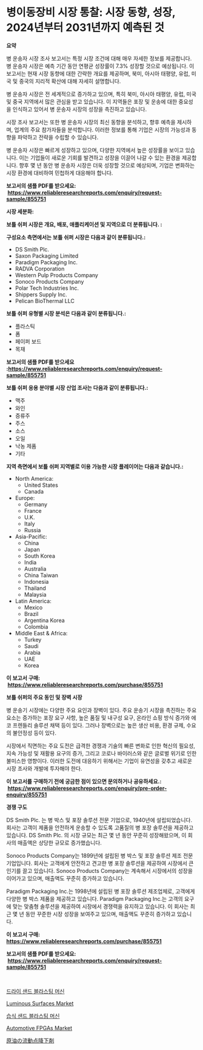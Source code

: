 <p><h1>병이동장비 시장 통찰: 시장 동향, 성장, 2024년부터 2031년까지 예측된 것</h1></p><p><strong>요약</strong></p>
<p><p>병 운송자 시장 조사 보고서는 특정 시장 조건에 대해 매우 자세한 정보를 제공합니다. 병 운송자 시장은 예측 기간 동안 연평균 성장률이 7.3% 성장할 것으로 예상됩니다. 이 보고서는 현재 시장 동향에 대한 간략한 개요를 제공하며, 북미, 아시아 태평양, 유럽, 미국 및 중국의 지리적 확산에 대해 자세히 설명합니다.</p><p>병 운송자 시장은 전 세계적으로 증가하고 있으며, 특히 북미, 아시아 태평양, 유럽, 미국 및 중국 지역에서 많은 관심을 받고 있습니다. 이 지역들은 포장 및 운송에 대한 중요성을 인식하고 있어서 병 운송자 시장의 성장을 촉진하고 있습니다.</p><p>시장 조사 보고서는 또한 병 운송자 시장의 최신 동향을 분석하고, 향후 예측을 제시하며, 업계의 주요 참가자들을 분석합니다. 이러한 정보를 통해 기업은 시장의 가능성과 동향을 파악하고 전략을 수립할 수 있습니다.</p><p>병 운송자 시장은 빠르게 성장하고 있으며, 다양한 지역에서 높은 성장률을 보이고 있습니다. 이는 기업들이 새로운 기회를 발견하고 성장을 이끌어 나갈 수 있는 환경을 제공합니다. 향후 몇 년 동안 병 운송자 시장은 더욱 성장할 것으로 예상되며, 기업은 변화하는 시장 환경에 대비하여 민첩하게 대응해야 합니다.</p></p>
<p><strong>보고서의 샘플 PDF를 받으세요: &nbsp;<a href="https://www.reliableresearchreports.com/enquiry/request-sample/855751">https://www.reliableresearchreports.com/enquiry/request-sample/855751</a></strong></p>
<p><strong>시장 세분화:</strong></p>
<p><strong> 보틀 쉬퍼 시장은 개요, 배포, 애플리케이션 및 지역으로 더 분류됩니다. :</strong></p>
<p><strong>구성요소 측면에서는 보틀 쉬퍼 시장은 다음과 같이 분류됩니다.:</strong></p>
<p><ul><li>DS Smith Plc.</li><li>Saxon Packaging Limited</li><li>Paradigm Packaging Inc.</li><li>RADVA Corporation</li><li>Western Pulp Products Company</li><li>Sonoco Products Company</li><li>Polar Tech Industries Inc.</li><li>Shippers Supply Inc.</li><li>Pelican BioThermal LLC</li></ul></p>
<p><strong> 보틀 쉬퍼 유형별 시장 분석은 다음과 같이 분류됩니다.:</strong></p>
<p><ul><li>플라스틱</li><li>폼</li><li>페이퍼 보드</li><li>목재</li></ul></p>
<p><strong>보고서의 샘플 PDF를 받으세요 :<a href="https://www.reliableresearchreports.com/enquiry/request-sample/855751">https://www.reliableresearchreports.com/enquiry/request-sample/855751</a></strong></p>
<p><strong> 보틀 쉬퍼 응용 분야별 시장 산업 조사는 다음과 같이 분류됩니다.:</strong></p>
<p><ul><li>맥주</li><li>와인</li><li>증류주</li><li>주스</li><li>소스</li><li>오일</li><li>낙농 제품</li><li>기타</li></ul></p>
<p><strong>지역 측면에서 보틀 쉬퍼 지역별로 이용 가능한 시장 플레이어는 다음과 같습니다.:</strong></p>
<p><ul>
    <li>
        North America:
        <ul>
            <li>United States</li>
            <li>Canada</li>
        </ul>
    </li>
    <li>
        Europe:
        <ul>
            <li>Germany</li>
            <li>France</li>
            <li>U.K.</li>
            <li>Italy</li>
            <li>Russia</li>
        </ul>
    </li>
    <li>
        Asia-Pacific:
        <ul>
            <li>China</li>
            <li>Japan</li>
            <li>South Korea</li>
            <li>India</li>
            <li>Australia</li>
            <li>China Taiwan</li>
            <li>Indonesia</li>
            <li>Thailand</li>
            <li>Malaysia</li>
        </ul>
    </li>
    <li>
        Latin America:
        <ul>
            <li>Mexico</li>
            <li>Brazil</li>
            <li>Argentina Korea</li>
            <li>Colombia</li>
        </ul>
    </li>
    <li>
        Middle East & Africa:
        <ul>
            <li>Turkey</li>
            <li>Saudi</li>
            <li>Arabia</li>
            <li>UAE</li>
            <li>Korea</li>
        </ul>
    </li>
    </ul></p>
<p><strong>이 보고서 구매: &nbsp;<a href="https://www.reliableresearchreports.com/purchase/855751">https://www.reliableresearchreports.com/purchase/855751</a></strong></p>
<p><strong>보틀 쉬퍼의 주요 동인 및 장벽 시장</strong></p>
<p><p>병 운송기 시장에는 다양한 주요 요인과 장벽이 있다. 주요 운송기 시장을 촉진하는 주요 요소는 증가하는 포장 요구 사항, 높은 품질 및 내구성 요구, 온라인 쇼핑 방식 증가와 에코 프렌들리 솔루션 채택 등이 있다. 그러나 장벽으로는 높은 생산 비용, 환경 규제, 수요의 불안정성 등이 있다.</p><p>시장에서 직면하는 주요 도전은 급격한 경쟁과 기술의 빠른 변화로 인한 혁신의 필요성, 지속 가능성 및 재활용 요구의 증가, 그리고 코로나 바이러스와 같은 글로벌 위기로 인한 불미스한 영향이다. 이러한 도전에 대응하기 위해서는 기업이 유연성을 갖추고 새로운 시장 조사와 개발에 투자해야 한다.</p></p>
<p><strong>이 보고서를 구매하기 전에 궁금한 점이 있으면 문의하거나 공유하세요.: &nbsp;<a href="https://www.reliableresearchreports.com/enquiry/pre-order-enquiry/855751">https://www.reliableresearchreports.com/enquiry/pre-order-enquiry/855751</a></strong></p>
<p><strong>경쟁 구도</strong></p>
<p><p>DS Smith Plc. 는 병 박스 및 포장 솔루션 전문 기업으로, 1940년에 설립되었습니다. 회사는 고객이 제품을 안전하게 운송할 수 있도록 고품질의 병 포장 솔루션을 제공하고 있습니다. DS Smith Plc. 의 시장 규모는 최근 몇 년 동안 꾸준히 성장해왔으며, 이 회사의 매출액은 상당한 규모로 증가했습니다.</p><p>Sonoco Products Company는 1899년에 설립된 병 박스 및 포장 솔루션 제조 전문 기업입니다. 회사는 고객에게 안전하고 견고한 병 포장 솔루션을 제공하여 시장에서 큰 인기를 끌고 있습니다. Sonoco Products Company는 계속해서 시장에서의 성장을 이어가고 있으며, 매출액도 꾸준히 증가하고 있습니다.</p><p>Paradigm Packaging Inc.는 1998년에 설립된 병 포장 솔루션 제조업체로, 고객에게 다양한 병 박스 제품을 제공하고 있습니다. Paradigm Packaging Inc.는 고객의 요구에 맞는 맞춤형 솔루션을 제공하여 시장에서 경쟁력을 유지하고 있습니다. 이 회사는 최근 몇 년 동안 꾸준한 시장 성장을 보여주고 있으며, 매출액도 꾸준히 증가하고 있습니다.</p></p>
<p><strong>이 보고서 구매: &nbsp; <a href="https://www.reliableresearchreports.com/purchase/855751">https://www.reliableresearchreports.com/purchase/855751</a></strong></p>
<p><strong>보고서의 샘플 PDF를 받으세요: &nbsp;<a href="https://www.reliableresearchreports.com/enquiry/request-sample/855751">https://www.reliableresearchreports.com/enquiry/request-sample/855751</a></strong><strong></strong></p>
<p>&nbsp;</p>
<p><p><a href="https://github.com/sougarounis/Market-Research-Report-List-3/blob/main/57026524403.md">드라이 샌드 블라스팅 머신</a></p><p><a href="https://github.com/luckyshygirl/Market-Research-Report-List-3/blob/main/luminous-surfaces-market.md">Luminous Surfaces Market</a></p><p><a href="https://github.com/vs2869dizt0/Market-Research-Report-List-1/blob/main/37371864404.md">습식 샌드 블라스팅 머신</a></p><p><a href="https://issuu.com/reportprime-2/docs/automotive-fpgas-market-size-2030.pptx">Automotive FPGAs Market</a></p><p><a href="https://github.com/oqoeusbvpadwjs08/Market-Research-Report-List-1/blob/main/15948484888.md">原油の流動点降下剤</a></p></p>